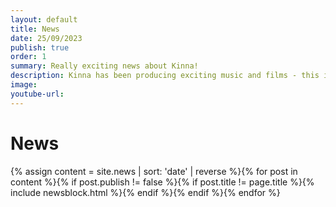 ```yaml
---
layout: default
title: News
date: 25/09/2023
publish: true
order: 1
summary: Really exciting news about Kinna!
description: Kinna has been producing exciting music and films - this is where you will get news first!
image:
youtube-url:
---
```


# News

{% assign content = site.news | sort: 'date' | reverse %}{% for post in content %}{% if post.publish != false %}{% if post.title != page.title %}{% include newsblock.html %}{% endif %}{% endif %}{% endfor %}
